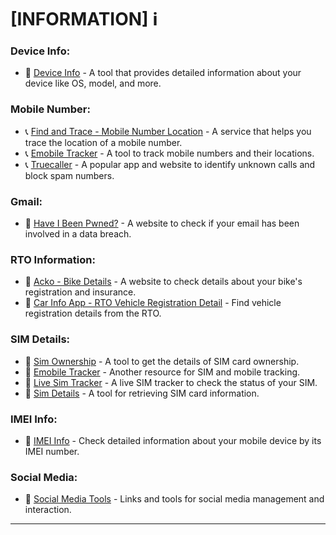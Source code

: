 # [INFORMATION] ℹ️

### Device Info:
- 📱 [Device Info](https://www.deviceinfo.me/) - A tool that provides detailed information about your device like OS, model, and more.

### Mobile Number:
- 📞 [Find and Trace - Mobile Number Location](https://www.findandtrace.com/trace-mobile-number-location) - A service that helps you trace the location of a mobile number.
- 📞 [Emobile Tracker](https://www.emobiletracker.com/trace-process.php) - A tool to track mobile numbers and their locations.
- 📞 [Truecaller](https://www.truecaller.com/) - A popular app and website to identify unknown calls and block spam numbers.

### Gmail:
- 📧 [Have I Been Pwned?](https://haveibeenpwned.com/) - A website to check if your email has been involved in a data breach.

### RTO Information:
- 🚗 [Acko - Bike Details](https://www.acko.com/t/bike?redirect=false) - A website to check details about your bike's registration and insurance.
- 🚗 [Car Info App - RTO Vehicle Registration Detail](https://www.carinfo.app/rto-vehicle-registration-detail) - Find vehicle registration details from the RTO.

### SIM Details:
- 📱 [Sim Ownership](https://simownership.com/) - A tool to get the details of SIM card ownership.
- 📱 [Emobile Tracker](https://www.emobiletracker.com/trace-process.php) - Another resource for SIM and mobile tracking.
- 📱 [Live Sim Tracker](https://livesimtracker.info/search-database/) - A live SIM tracker to check the status of your SIM.
- 📱 [Sim Details](https://simdetails.info/) - A tool for retrieving SIM card information.

### IMEI Info:
- 📱 [IMEI Info](https://www.imei.info/) - Check detailed information about your mobile device by its IMEI number.

### Social Media:
- 🔗 [Social Media Tools](#) - Links and tools for social media management and interaction.

---
